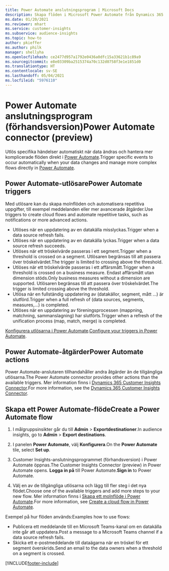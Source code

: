 ```yaml
---
title: Power Automate anslutningsprogram | Microsoft Docs
description: Skapa flöden i Microsoft Power Automate från Dynamics 365 Customer Insights.
ms.date: 01/20/2021
ms.reviewer: mhart
ms.service: customer-insights
ms.subservice: audience-insights
ms.topic: how-to
author: pkieffer
ms.author: philk
manager: shellyha
ms.openlocfilehash: ce2477d957a1792e0436a0dfc15a33621b1c89a9
ms.sourcegitcommit: e8e03309ba2515374a70c132d0758f3e1e1851d0
ms.translationtype: HT
ms.contentlocale: sv-SE
ms.lasthandoff: 05/04/2021
ms.locfileid: "5976110"
---
```

# <a name="power-automate-connector-preview"></a><span data-ttu-id="c2930-103">Power Automate anslutningsprogram (förhandsversion)</span><span class="sxs-lookup"><span data-stu-id="c2930-103">Power Automate connector (preview)</span></span>

<span data-ttu-id="c2930-104">Utlös specifika händelser automatiskt när data ändras och hantera mer komplicerade flöden direkt i [Power Automate](https://flow.microsoft.com/).</span><span class="sxs-lookup"><span data-stu-id="c2930-104">Trigger specific events to occur automatically when your data changes and manage more complex flows directly in [Power Automate](https://flow.microsoft.com/).</span></span>

## <a name="power-automate-triggers"></a><span data-ttu-id="c2930-105">Power Automate-utlösare</span><span class="sxs-lookup"><span data-stu-id="c2930-105">Power Automate triggers</span></span>

<span data-ttu-id="c2930-106">Med utlösare kan du skapa molnflöden och automatisera repetitiva uppgifter, till exempel meddelanden eller mer avancerade åtgärder.</span><span class="sxs-lookup"><span data-stu-id="c2930-106">Use triggers to create cloud flows and automate repetitive tasks, such as notifications or more advanced actions.</span></span> 

- <span data-ttu-id="c2930-107">Utlöses när en uppdatering av en datakälla misslyckas.</span><span class="sxs-lookup"><span data-stu-id="c2930-107">Trigger when a data source refresh fails.</span></span> 
- <span data-ttu-id="c2930-108">Utlöses när en uppdatering av en datakälla lyckas.</span><span class="sxs-lookup"><span data-stu-id="c2930-108">Trigger when a data source refresh succeeds.</span></span>
- <span data-ttu-id="c2930-109">Utlöses när ett tröskelvärde passeras i ett segment.</span><span class="sxs-lookup"><span data-stu-id="c2930-109">Trigger when a threshold is crossed on a segment.</span></span> <span data-ttu-id="c2930-110">Utlösaren begränsas till att passera över tröskelvärdet.</span><span class="sxs-lookup"><span data-stu-id="c2930-110">The trigger is limited to crossing above the threshold.</span></span>
- <span data-ttu-id="c2930-111">Utlöses när ett tröskelvärde passeras i ett affärsmått.</span><span class="sxs-lookup"><span data-stu-id="c2930-111">Trigger when a threshold is crossed on a business measure.</span></span> <span data-ttu-id="c2930-112">Endast affärsmått utan dimension stöds.</span><span class="sxs-lookup"><span data-stu-id="c2930-112">Only business measures without a dimension are supported.</span></span> <span data-ttu-id="c2930-113">Utlösaren begränsas till att passera över tröskelvärdet.</span><span class="sxs-lookup"><span data-stu-id="c2930-113">The trigger is limited crossing above the threshold.</span></span>
- <span data-ttu-id="c2930-114">Utlösa när en fullständig uppdatering av (datakällor, segment, mått ...) är slutförd.</span><span class="sxs-lookup"><span data-stu-id="c2930-114">Trigger when a full refresh of (data sources, segments, measures,...) is completed.</span></span>
- <span data-ttu-id="c2930-115">Utlöses när en uppdatering av föreningsprocessen (mappning, matchning, sammanslagning) har slutförts.</span><span class="sxs-lookup"><span data-stu-id="c2930-115">Trigger when a refresh of the unification process (map, match, merge) is completed.</span></span>

<span data-ttu-id="c2930-116">[Konfigurera utlösarna i Power Automate](https://flow.microsoft.com/connectors/shared_customerinsights/dynamics-365-customer-insights-connector/).</span><span class="sxs-lookup"><span data-stu-id="c2930-116">[Configure your triggers in Power Automate](https://flow.microsoft.com/connectors/shared_customerinsights/dynamics-365-customer-insights-connector/).</span></span>

## <a name="power-automate-actions"></a><span data-ttu-id="c2930-117">Power Automate-åtgärder</span><span class="sxs-lookup"><span data-stu-id="c2930-117">Power Automate actions</span></span>
<span data-ttu-id="c2930-118">Power Automate-anslutaren tillhandahåller andra åtgärder än de tillgängliga utlösarna.</span><span class="sxs-lookup"><span data-stu-id="c2930-118">The Power Automate connector provides other actions than the available triggers.</span></span> <span data-ttu-id="c2930-119">Mer information finns i [Dynamics 365 Customer Insights Connector](/connectors/customerinsights/).</span><span class="sxs-lookup"><span data-stu-id="c2930-119">For more information, see the [Dynamics 365 Customer Insights Connector](/connectors/customerinsights/).</span></span>

## <a name="create-a-power-automate-flow"></a><span data-ttu-id="c2930-120">Skapa ett Power Automate-flöde</span><span class="sxs-lookup"><span data-stu-id="c2930-120">Create a Power Automate flow</span></span>

1. <span data-ttu-id="c2930-121">I målgruppsinsikter går du till **Admin** > **Exportdestinationer**.</span><span class="sxs-lookup"><span data-stu-id="c2930-121">In audience insights, go to **Admin** > **Export destinations**.</span></span>

1. <span data-ttu-id="c2930-122">I panelen **Power Automate**, välj **Konfigurera**.</span><span class="sxs-lookup"><span data-stu-id="c2930-122">On the **Power Automate** tile, select **Set up**.</span></span>

1. <span data-ttu-id="c2930-123">Customer Insights-anslutningsprogrammet (förhandsversion) i Power Automate öppnas.</span><span class="sxs-lookup"><span data-stu-id="c2930-123">The Customer Insights Connector (preview) in Power Automate opens.</span></span> <span data-ttu-id="c2930-124">**Logga in på** till Power Automate.</span><span class="sxs-lookup"><span data-stu-id="c2930-124">**Sign in** to Power Automate.</span></span>

1. <span data-ttu-id="c2930-125">Välj en av de tillgängliga utlösarna och lägg till fler steg i det nya flödet.</span><span class="sxs-lookup"><span data-stu-id="c2930-125">Choose one of the available triggers and add more steps to your new flow.</span></span> <span data-ttu-id="c2930-126">Mer information finns i [Skapa ett molnflöde i Power Automate](/power-automate/get-started-logic-flow).</span><span class="sxs-lookup"><span data-stu-id="c2930-126">For more information, see [Create a cloud flow in Power Automate](/power-automate/get-started-logic-flow).</span></span>

<span data-ttu-id="c2930-127">Exempel på hur flöden används:</span><span class="sxs-lookup"><span data-stu-id="c2930-127">Examples how to use flows:</span></span> 
- <span data-ttu-id="c2930-128">Publicera ett meddelande till en Microsoft Teams-kanal om en datakälla inte går att uppdatera.</span><span class="sxs-lookup"><span data-stu-id="c2930-128">Post a message to a Microsoft Teams channel if a data source refresh fails.</span></span> 
- <span data-ttu-id="c2930-129">Skicka ett e-postmeddelande till dataägarna när en tröskel för ett segment överskrids.</span><span class="sxs-lookup"><span data-stu-id="c2930-129">Send an email to the data owners when a threshold on a segment is crossed.</span></span>



[!INCLUDE[footer-include](../includes/footer-banner.md)]
